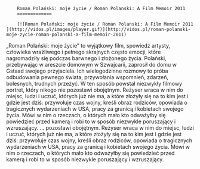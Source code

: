 
        Roman Polański: moje życie / Roman Polanski: A Film Memoir 2011 
        =============
        
        [![Roman Polański: moje życie / Roman Polanski: A Film Memoir 2011 ](http://vidos.pl/images/player.gif)](http://vidos.pl/roman-polanski-moje-zycie-roman-polanski-a-film-memoir-2011)
        
        
 „Roman Polański: moje życie” to wyjątkowy film, spowiedź artysty, człowieka wrażliwego i pełnego skrajnych często emocji, które nagromadziły się podczas barwnego i złożonego życia. Polański, przebywając w areszcie domowym w Szwajcarii, zaprosił do domu w Gstaad swojego przyjaciela. Ich wielogodzinne rozmowy to próba odbudowania pewnego świata, przywołania wspomnień, zdarzeń, bolesnych, trudnych przeżyć. W ten sposób powstał niezwykły filmowy portret, który nikogo nie pozostawi obojętnym. Reżyser wraca w nim do miejsc, ludzi i uczuć, których już nie ma, a które złożyły się na to kim jest i gdzie jest dziś: przywołuje czas wojny, kreśli obraz rodziców, opowiada o tragicznych wydarzeniach w USA, pracy za granicą i kobietach swojego życia. Mówi w nim o rzeczach, o których mało kto odważyłby się powiedzieć przed kamerą i robi to w sposób niezwykle poruszający i wzruszający.  ... pozostawi obojętnym. Reżyser wraca w nim do miejsc, ludzi i uczuć, których już nie ma, a które złożyły się na to kim jest i gdzie jest dziś: przywołuje czas wojny, kreśli obraz rodziców, opowiada o tragicznych wydarzeniach w USA, pracy za granicą i kobietach swojego życia. Mówi w nim o rzeczach, o których mało kto odważyłby się powiedzieć przed kamerą i robi to w sposób niezwykle poruszający i wzruszający.
    